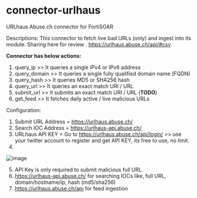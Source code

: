 # connector-urlhaus
URLhaus Abuse.ch connector for FortiSOAR

Descriptions:
This connector to fetch live bad URLs (only) and ingest into its module. 
Sharing here for review . https://urlhaus.abuse.ch/api/#csv

**Connector has below actions:**

1. query_ip >> It queries a single IPv4 or IPv6 address
2. query_domain >> It queries a single fully qualified domain name (FQDN)
3. query_hash >> It queries MD5 or SHA256 hash
4. query_url >> It queries an exact match URI / URL
5. submit_url >> It submits an exact match URI / URL (**TODO**)
6. get_feed >> It fetches daily active / live malicious URLs

Configuration: 

1. Submit URL Address = https://urlhaus.abuse.ch/
2. Search IOC Address = https://urlhaus-api.abuse.ch/
3. URLhaus API KEY = Go to https://urlhaus.abuse.ch/api/login/ >> use your twitter account to register and get API KEY, its free to use, no limit.
4. 
![image](https://user-images.githubusercontent.com/764987/213965775-564e7a3d-6af2-4139-8e27-8154f1b911dc.png)

5. API Key is only required to submit malicious full URL.
6. https://urlhaus-api.abuse.ch/ for searching IOCs like, full URL, domain/hostname/ip, hash (md5/sha256)
7. https://urlhaus.abuse.ch/api for feed ingestion


